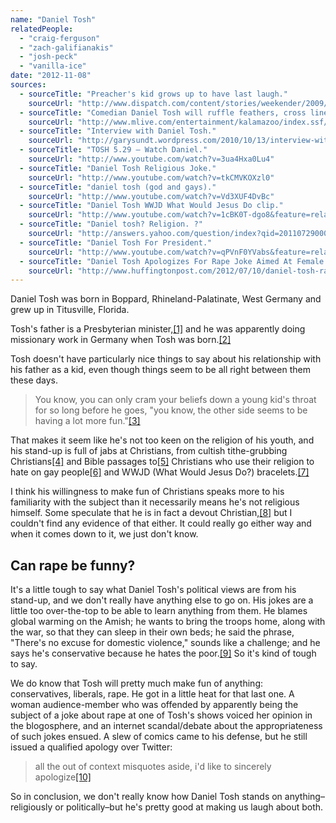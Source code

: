 ```yaml
---
name: "Daniel Tosh"
relatedPeople:
  - "craig-ferguson"
  - "zach-galifianakis"
  - "josh-peck"
  - "vanilla-ice"
date: "2012-11-08"
sources:
  - sourceTitle: "Preacher's kid grows up to have last laugh."
    sourceUrl: "http://www.dispatch.com/content/stories/weekender/2009/11/12/9A_THEATER12.ART_ART_11-12-09_T3_BGFKGAC.html"
  - sourceTitle: "Comedian Daniel Tosh will ruffle feathers, cross lines at the Kalamazoo State Theatre this weekend."
    sourceUrl: "http://www.mlive.com/entertainment/kalamazoo/index.ssf/2008/10/comedian_daniel_tosh_will_ruff.html"
  - sourceTitle: "Interview with Daniel Tosh."
    sourceUrl: "http://garysundt.wordpress.com/2010/10/13/interview-with-daniel-tosh/"
  - sourceTitle: "TOSH 5.29 – Watch Daniel."
    sourceUrl: "http://www.youtube.com/watch?v=3ua4Hxa0Lu4"
  - sourceTitle: "Daniel Tosh Religious Joke."
    sourceUrl: "http://www.youtube.com/watch?v=tkCMVKOXzl0"
  - sourceTitle: "daniel tosh (god and gays)."
    sourceUrl: "http://www.youtube.com/watch?v=Vd3XUF4DvBc"
  - sourceTitle: "Daniel Tosh WWJD What Would Jesus Do clip."
    sourceUrl: "http://www.youtube.com/watch?v=1cBK0T-dgo8&feature=related"
  - sourceTitle: "Daniel tosh? Religion. ?"
    sourceUrl: "http://answers.yahoo.com/question/index?qid=20110729000902AARM76w"
  - sourceTitle: "Daniel Tosh For President."
    sourceUrl: "http://www.youtube.com/watch?v=qPVnF0YVabs&feature=related"
  - sourceTitle: "Daniel Tosh Apologizes For Rape Joke Aimed At Female Audience Member At Laugh Factory."
    sourceUrl: "http://www.huffingtonpost.com/2012/07/10/daniel-tosh-rape-joke-laugh-factory_n_1662882.html#slide=1212307"
---
```


Daniel Tosh was born in Boppard, Rhineland-Palatinate, West Germany and grew up in Titusville, Florida.

Tosh's father is a Presbyterian minister,<a class="source-citation" href="http://www.dispatch.com/content/stories/weekender/2009/11/12/9A_THEATER12.ART_ART_11-12-09_T3_BGFKGAC.html" title="Preacher&apos;s kid grows up to have last laugh.">[1]</a> and he was apparently doing missionary work in Germany when Tosh was born.<a class="source-citation" href="http://www.mlive.com/entertainment/kalamazoo/index.ssf/2008/10/comedian_daniel_tosh_will_ruff.html" title="Comedian Daniel Tosh will ruffle feathers, cross lines at the Kalamazoo State Theatre this weekend.">[2]</a>

Tosh doesn't have particularly nice things to say about his relationship with his father as a kid, even though things seem to be all right between them these days.

>You know, you can only cram your beliefs down a young kid's throat for so long before he goes, "you know, the other side seems to be having a lot more fun."<a class="source-citation" href="http://garysundt.wordpress.com/2010/10/13/interview-with-daniel-tosh/" title="Interview with Daniel Tosh.">[3]</a>

That makes it seem like he's not too keen on the religion of his youth, and his stand-up is full of jabs at Christians, from cultish tithe-grubbing Christians<a class="source-citation" href="http://www.youtube.com/watch?v=3ua4Hxa0Lu4" title="TOSH 5.29 – Watch Daniel.">[4]</a> and Bible passages to<a class="source-citation" href="http://www.youtube.com/watch?v=tkCMVKOXzl0" title="Daniel Tosh Religious Joke.">[5]</a> Christians who use their religion to hate on gay people<a class="source-citation" href="http://www.youtube.com/watch?v=Vd3XUF4DvBc" title="daniel tosh (god and gays).">[6]</a> and WWJD (What Would Jesus Do?) bracelets.<a class="source-citation" href="http://www.youtube.com/watch?v=1cBK0T-dgo8&feature=related" title="Daniel Tosh WWJD What Would Jesus Do clip.">[7]</a>

I think his willingness to make fun of Christians speaks more to his familiarity with the subject than it necessarily means he's not religious himself. Some speculate that he is in fact a devout Christian,<a class="source-citation" href="http://answers.yahoo.com/question/index?qid=20110729000902AARM76w" title="Daniel tosh? Religion. ?">[8]</a> but I couldn't find any evidence of that either. It could really go either way and when it comes down to it, we just don't know.


## Can rape be funny?

It's a little tough to say what Daniel Tosh's political views are from his stand-up, and we don't really have anything else to go on. His jokes are a little too over-the-top to be able to learn anything from them. He blames global warming on the Amish; he wants to bring the troops home, along with the war, so that they can sleep in their own beds; he said the phrase, "There's no excuse for domestic violence," sounds like a challenge; and he says he's conservative because he hates the poor.<a class="source-citation" href="http://www.youtube.com/watch?v=qPVnF0YVabs&feature=related" title="Daniel Tosh For President.">[9]</a> So it's kind of tough to say.

We do know that Tosh will pretty much make fun of anything: conservatives, liberals, rape. He got in a little heat for that last one. A woman audience-member who was offended by apparently being the subject of a joke about rape at one of Tosh's shows voiced her opinion in the blogosphere, and an internet scandal/debate about the appropriateness of such jokes ensued. A slew of comics came to his defense, but he still issued a qualified apology over Twitter:

>all the out of context misquotes aside, i'd like to sincerely apologize<a class="source-citation" href="http://www.huffingtonpost.com/2012/07/10/daniel-tosh-rape-joke-laugh-factory_n_1662882.html#slide=1212307" title="Daniel Tosh Apologizes For Rape Joke Aimed At Female Audience Member At Laugh Factory.">[10]</a>

So in conclusion, we don't really know how Daniel Tosh stands on anything–religiously or politically–but he's pretty good at making us laugh about both.